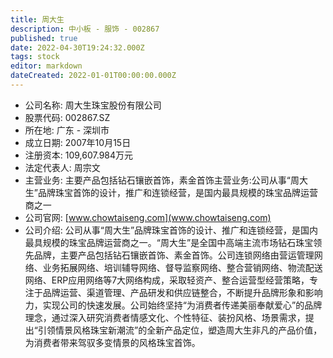 ```yaml
---
title: 周大生
description: 中小板 - 服饰 - 002867
published: true
date: 2022-04-30T19:24:32.000Z
tags: stock
editor: markdown
dateCreated: 2022-01-01T00:00:00.000Z
---
```


- 公司名称: 周大生珠宝股份有限公司
- 股票代码: 002867.SZ
- 所在地: 广东 - 深圳市
- 成立日期: 2007年10月15日
- 注册资本: 109,607.984万元
- 法定代表人: 周宗文
- 主营业务: 主要产品包括钻石镶嵌首饰，素金首饰主营业务:公司从事“周大生”品牌珠宝首饰的设计，推广和连锁经营，是国内最具规模的珠宝品牌运营商之一
- 公司官网: [www.chowtaiseng.com](www.chowtaiseng.com)
- 公司介绍: 公司从事“周大生”品牌珠宝首饰的设计、推广和连锁经营，是国内最具规模的珠宝品牌运营商之一。“周大生”是全国中高端主流市场钻石珠宝领先品牌，主要产品包括钻石镶嵌首饰、素金首饰。公司连锁网络由营运管理网络、业务拓展网络、培训辅导网络、督导监察网络、整合营销网络、物流配送网络、ERP应用网络等7大网络构成，采取轻资产、整合运营型经营策略，专注于品牌运营、渠道管理、产品研发和供应链整合，不断提升品牌形象和影响力，实现公司的快速发展。公司始终坚持“为消费者传递美丽奉献爱心”的品牌理念，通过深入研究消费者情感文化、个性特征、装扮风格、场景需求，提出“引领情景风格珠宝新潮流”的全新产品定位，塑造周大生非凡的产品价值，为消费者带来驾驭多变情景的风格珠宝首饰。


